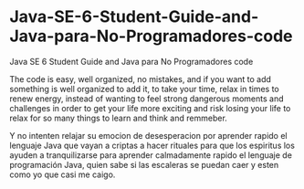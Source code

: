 # Java-SE-6-Student-Guide-and-Java-para-No-Programadores-code
Java SE 6 Student Guide and Java para No Programadores code

The code is easy, well organized, no mistakes, and if you want to add something is well organized to add it, to take your time, relax in times to renew energy, instead of wanting to feel strong dangerous moments and challenges in order to get your life more exciting and risk losing your life to relax for so many things to learn and think and remmeber.

Y no intenten relajar su emocion de desesperacion por aprender rapido el lenguaje Java que vayan a criptas a hacer rituales para que los espiritus los ayuden a tranquilizarse para aprender calmadamente rapido el lenguaje de programación Java, quien sabe si las escaleras se puedan caer y esten como yo que casi me caigo.




